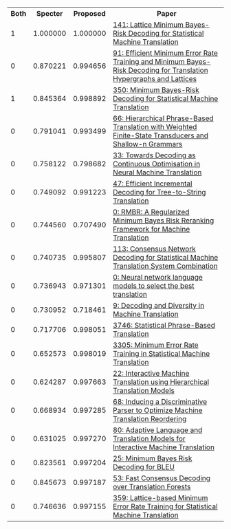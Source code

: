 <html><table><tr>
<th>Both</th>
<th>Specter</th>
<th>Proposed</th>
<th>Paper</th>
</tr>
<tr>
<td>1</td>
<td>1.000000</td>
<td>1.000000</td>
<td><a href="https://www.semanticscholar.org/paper/eaba49c37be13c5bfadb270e3308cda307f27d69">141: Lattice Minimum Bayes-Risk Decoding for Statistical Machine Translation</a></td>
</tr>
<tr>
<td>0</td>
<td>0.870221</td>
<td>0.994656</td>
<td><a href="https://www.semanticscholar.org/paper/5f1baa6d2881fbefec199fa82062157e0a8c7d2a">91: Efficient Minimum Error Rate Training and Minimum Bayes-Risk Decoding for Translation Hypergraphs and Lattices</a></td>
</tr>
<tr>
<td>1</td>
<td>0.845364</td>
<td>0.998892</td>
<td><a href="https://www.semanticscholar.org/paper/e2a68774f92d1e894cbbbef2c819e4592990eb4b">350: Minimum Bayes-Risk Decoding for Statistical Machine Translation</a></td>
</tr>
<tr>
<td>0</td>
<td>0.791041</td>
<td>0.993499</td>
<td><a href="https://www.semanticscholar.org/paper/23a1390a1684c5ca309ee0456ba6d1afb3c91c0a">66: Hierarchical Phrase-Based Translation with Weighted Finite-State Transducers and Shallow-n Grammars</a></td>
</tr>
<tr>
<td>0</td>
<td>0.758122</td>
<td>0.798682</td>
<td><a href="https://www.semanticscholar.org/paper/0269e74017b160ef3a0a49dff6f6c27a8adf93cf">33: Towards Decoding as Continuous Optimisation in Neural Machine Translation</a></td>
</tr>
<tr>
<td>0</td>
<td>0.749092</td>
<td>0.991223</td>
<td><a href="https://www.semanticscholar.org/paper/e202e4482a24fbc0cbcd55347935121b82c7e81c">47: Efficient Incremental Decoding for Tree-to-String Translation</a></td>
</tr>
<tr>
<td>0</td>
<td>0.744560</td>
<td>0.707490</td>
<td><a href="https://www.semanticscholar.org/paper/4fc55e7428c579a6381c8f97e56e8b8ec986dc2b">0: RMBR: A Regularized Minimum Bayes Risk Reranking Framework for Machine Translation</a></td>
</tr>
<tr>
<td>0</td>
<td>0.740735</td>
<td>0.995807</td>
<td><a href="https://www.semanticscholar.org/paper/adf053f9b4b5daa8138f8c552e17714b8701c1c7">113: Consensus Network Decoding for Statistical Machine Translation System Combination</a></td>
</tr>
<tr>
<td>0</td>
<td>0.736943</td>
<td>0.971301</td>
<td><a href="https://www.semanticscholar.org/paper/f007f1fb9dc3f2d0da7eee06b0490fb0ac89c085">0: Neural network language models to select the best translation</a></td>
</tr>
<tr>
<td>0</td>
<td>0.730952</td>
<td>0.718461</td>
<td><a href="https://www.semanticscholar.org/paper/59653e5cfa854a17c2ffcb86f2a454f27e12c716">9: Decoding and Diversity in Machine Translation</a></td>
</tr>
<tr>
<td>0</td>
<td>0.717706</td>
<td>0.998051</td>
<td><a href="https://www.semanticscholar.org/paper/a4b828609b60b06e61bea7a4029cc9e1cad5df87">3746: Statistical Phrase-Based Translation</a></td>
</tr>
<tr>
<td>0</td>
<td>0.652573</td>
<td>0.998019</td>
<td><a href="https://www.semanticscholar.org/paper/1f12451245667a85d0ee225a80880fc93c71cc8b">3305: Minimum Error Rate Training in Statistical Machine Translation</a></td>
</tr>
<tr>
<td>0</td>
<td>0.624287</td>
<td>0.997663</td>
<td><a href="https://www.semanticscholar.org/paper/e48d6c7d85bbddb4b6ad449b8b97eda35a11de97">22: Interactive Machine Translation using Hierarchical Translation Models</a></td>
</tr>
<tr>
<td>0</td>
<td>0.668934</td>
<td>0.997285</td>
<td><a href="https://www.semanticscholar.org/paper/db0a3ce9f315f650fe5220101c5677778de39fee">68: Inducing a Discriminative Parser to Optimize Machine Translation Reordering</a></td>
</tr>
<tr>
<td>0</td>
<td>0.631025</td>
<td>0.997270</td>
<td><a href="https://www.semanticscholar.org/paper/26984ac6ef3120c24f4c7742ef901474814f02f2">80: Adaptive Language and Translation Models for Interactive Machine Translation</a></td>
</tr>
<tr>
<td>0</td>
<td>0.823561</td>
<td>0.997204</td>
<td><a href="https://www.semanticscholar.org/paper/12fd33bb0039d6b7f469a345a784a505381cbcbe">25: Minimum Bayes Risk Decoding for BLEU</a></td>
</tr>
<tr>
<td>0</td>
<td>0.845673</td>
<td>0.997187</td>
<td><a href="https://www.semanticscholar.org/paper/64712c7e8382cc1f867895b290e755624f713f16">53: Fast Consensus Decoding over Translation Forests</a></td>
</tr>
<tr>
<td>0</td>
<td>0.746636</td>
<td>0.997155</td>
<td><a href="https://www.semanticscholar.org/paper/2e74e29298f0f71694ac21958996d147191fe4b0">359: Lattice-based Minimum Error Rate Training for Statistical Machine Translation</a></td>
</tr>
</table></html>
